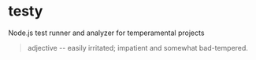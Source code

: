 # testy
Node.js test runner and analyzer for temperamental projects

> adjective -- easily irritated; impatient and somewhat bad-tempered.

